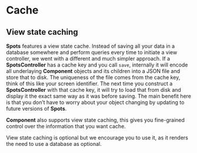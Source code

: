 # Cache 

## View state caching

**Spots** features a view state cache. Instead of saving all your data in a database somewhere and perform queries every time to initiate a view controller, we went with a different and much simpler approach. If a **SpotsController** has a cache key and you call `save`, internally it will encode all underlaying **Component** objects and its children into a JSON file and store that to disk. The uniqueness of the file comes from the cache key, think of this like your screen identifier. The next time you construct a **SpotsController** with that cache key, it will try to load that from disk and display it the exact same way as it was before saving. The main benefit here is that you don’t have to worry about your object changing by updating to future versions of **Spots**.

**Component** also supports view state caching, this gives you fine-grained control over the information that you want cache.

View state caching is optional but we encourage you to use it, as it renders the need to use a database as optional.
